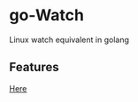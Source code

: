 # go-Watch
Linux watch equivalent in golang

## Features
[Here](https://linuxize.com/post/linux-watch-command/)
